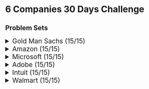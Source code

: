 # 6 Companies 30 Days Challenge

## Problem Sets

<details>
<summary style="font-size: 1.5em">Gold Man Sachs (15/15)</summary>

Sr  | [Problems](./Gold Man Sachs/README.md)                                                                                     | TryIt                                                                                                                  | Status
----|---------------------------------------------------------------------------------------------------------------------------|------------------------------------------------------------------------------------------------------------------------|---------
1   | [Print Anagrams Together](./Gold Man Sachs/Question_1.cpp)                                                     		| [Problem Link](https://practice.geeksforgeeks.org/problems/print-anagrams-together/1/#)                              | ✅
2   | [Overlapping Rectangles](./Gold Man Sachs/Question_2.cpp)                                                   			| [Problem Link](https://practice.geeksforgeeks.org/problems/overlapping-rectangles1924/1/)                            | ✅
3   | [Count the subarrays having product less than k](./Gold Man Sachs/Question_3.cpp)   									| [Problem Link](https://practice.geeksforgeeks.org/problems/count-the-subarrays-having-product-less-than-k1708/1/)    | ✅
4   | [Run Length Encoding](./Gold Man Sachs/Question_4.cpp)                                                             	| [Problem Link](https://practice.geeksforgeeks.org/problems/run-length-encoding/1/)                                   | ✅
5   | [Ugly Number](./Gold Man Sachs/Question_5.cpp)                                                                        | [Problem Link](https://practice.geeksforgeeks.org/problems/ugly-numbers2254/1/)                                      | ✅
6   | [Greatest Common Divisor of Strings](./Gold Man Sachs/Question_6.cpp)                               					| [Problem Link](https://leetcode.com/problems/greatest-common-divisor-of-strings/)                                    | ✅
7   | [Find the position of M-th item](./Gold Man Sachs/Question_7.cpp)                                   					| [Problem Link](https://practice.geeksforgeeks.org/problems/find-the-position-of-m-th-item1723/1#)                    | ✅
8   | [Total Decoding Messages](./Gold Man Sachs/Question_8.cpp)                                                 			| [Problem Link](https://practice.geeksforgeeks.org/problems/total-decoding-messages1235/1/)                           | ✅
9   | [Number following a pattern](./Gold Man Sachs/Question_9.cpp)                                           				| [Problem Link](https://practice.geeksforgeeks.org/problems/number-following-a-pattern3126/1#)                        | ✅
10  | [Max 10 numbers in a list having 10M entries](./Gold Man Sachs/Question_10.cpp)                                  		| [Problem Link](https://practice.geeksforgeeks.org/problems/k-largest-elements3736/1)                                 | ✅
11  | [Find Missing And Repeating](./Gold Man Sachs/Question_11.cpp)                                           				| [Problem Link](https://practice.geeksforgeeks.org/problems/find-missing-and-repeating2512/1/#)                       | ✅
12  | [Squares in N*N Chessboard](./Gold Man Sachs/Question_12.cpp)                                              			| [Problem Link](https://practice.geeksforgeeks.org/problems/squares-in-nn-chessboard1801/1)                           | ✅
13  | [Decode the string](./Gold Man Sachs/Question_13.cpp)                                                             	| [Problem Link](https://practice.geeksforgeeks.org/problems/decode-the-string2444/1)                                  | ✅
14  | [Minimum Size Subarray Sum](./Gold Man Sachs/Question_14.cpp)                                                 		| [Problem Link](https://leetcode.com/problems/minimum-size-subarray-sum/)                                             | ✅
15  | [Array Pair Sum Divisibility Problem](./Gold Man Sachs/Question_15.cpp)                         						| [Problem Link](https://practice.geeksforgeeks.org/problems/array-pair-sum-divisibility-problem3257/1#)               | ✅

</details>

<details>
<summary style="font-size: 1.5em">Amazon (15/15)</summary>

Sr  | [Problems](./Amazon)                                                                                | TryIt                                                                                                                  | Status
----|---------------------------------------------------------------------------------------------------------------|------------------------------------------------------------------------------------------------------------------------|---------
1   | [Maximum Profit](./Amazon/Question_1.cpp)                                                                  		| [Problem Link](https://practice.geeksforgeeks.org/problems/maximum-profit4657/1)                                     | ✅
2   | [Longest Mountain in Array](./Amazon/Question_2.cpp)                                            					| [Problem Link](https://leetcode.com/problems/longest-mountain-in-array/)                                             | ✅
3   | [IPL 2021 - Match Day 2](./Amazon/Question_3.cpp)                                                    				| [Problem Link](https://practice.geeksforgeeks.org/problems/deee0e8cf9910e7219f663c18d6d640ea0b87f87/1/)              | ✅
4   | [Brackets in Matrix Chain Multiplication](./Amazon/Question_4.cpp)                       							| [Problem Link](https://practice.geeksforgeeks.org/problems/brackets-in-matrix-chain-multiplication1024/1/)           | ✅
5   | [Phone directory](./Amazon/Question_5.cpp)                                                                		| [Problem Link](https://practice.geeksforgeeks.org/problems/phone-directory4628/1/)                                   | ✅
6   | [Maximum of all subarrays of size k](./Amazon/Question_6.cpp)                            							| [Problem Link](https://practice.geeksforgeeks.org/problems/maximum-of-all-subarrays-of-size-k3101/1)                 | ✅
7   | [First non-repeating character in a stream](./Amazon/Question_7.cpp)            									| [Problem Link](https://practice.geeksforgeeks.org/problems/first-non-repeating-character-in-a-stream1216/1)          | ✅
8   | [Count ways to N'th Stair(Order does not matter)](./Amazon/Question_8.cpp)   										| [Problem Link](https://practice.geeksforgeeks.org/problems/count-ways-to-nth-stairorder-does-not-matter1322/1/)      | ✅
9   | [Is Sudoku Valid](./Amazon/Question_9.cpp)                                                                		| [Problem Link](https://practice.geeksforgeeks.org/problems/is-sudoku-valid4820/1/)                                   | ✅
10  | [Nuts and Bolts Problem](./Amazon/Question_10.cpp)                                                  				| [Problem Link](https://practice.geeksforgeeks.org/problems/nuts-and-bolts-problem0431/1)                             | ✅
11  | [Serialize and Deserialize a Binary Tree](./Amazon/Question_11.cpp)                								| [Problem Link](https://practice.geeksforgeeks.org/problems/serialize-and-deserialize-a-binary-tree/1)                | ✅
12  | [Column name from a given column number](./Amazon/Question_12.cpp)                  								| [Problem Link](https://practice.geeksforgeeks.org/problems/column-name-from-a-given-column-number4244/1/)            | ✅
13  | [Rotting Oranges](./Amazon/Question_13.cpp)                                                                		| [Problem Link](https://leetcode.com/problems/rotting-oranges/)                                                       | ✅
14  | [Burning Tree](./Amazon/Question_14.cpp)                                                                      	| [Problem Link](https://practice.geeksforgeeks.org/problems/burning-tree/1/)                                          | ✅
15  | [Delete N nodes after M nodes of a linked list](./Amazon/Question_15.cpp)    										| [Problem Link](https://practice.geeksforgeeks.org/problems/delete-n-nodes-after-m-nodes-of-a-linked-list/1/)         | ✅

</details>

<details>
<summary style="font-size: 1.5em">Microsoft (15/15)</summary>

Sr  | [Problems](./Microsoft)                                                                     | TryIt                                                                                                                  | Status
----|-------------------------------------------------------------------------------------------------------|------------------------------------------------------------------------------------------------------------------------|---------
1   | [Minimum sum partition](./Microsoft/Question_1.cpp)                                         				| [Problem Link](https://practice.geeksforgeeks.org/problems/minimum-sum-partition3317/1/)                             | ✅
2   | [Prerequisite Tasks](./Microsoft/Question_2.cpp)                                               			| [Problem Link](https://practice.geeksforgeeks.org/problems/prerequisite-tasks/1/)                                    | ✅
3   | [Rotate by 90 degree](./Microsoft/Question_3.cpp)                                             			| [Problem Link](https://practice.geeksforgeeks.org/problems/rotate-by-90-degree0356/1/)                               | ✅
4   | [Spirally traversing a matrix](./Microsoft/Question_4.cpp)                           						| [Problem Link](https://practice.geeksforgeeks.org/problems/spirally-traversing-a-matrix-1587115621/1/)               | ✅
5   | [Stock span problem](./Microsoft/Question_5.cpp)                                               			| [Problem Link](https://practice.geeksforgeeks.org/problems/stock-span-problem-1587115621/1)                          | ✅
6   | [Possible Words From Phone Digits](./Microsoft/Question_6.cpp)                   							| [Problem Link](https://practice.geeksforgeeks.org/problems/possible-words-from-phone-digits-1587115620/1/)           | ✅
7   | [Unit Area of largest region of 1's](./Microsoft/Question_7.cpp)                  						| [Problem Link](https://practice.geeksforgeeks.org/problems/length-of-largest-region-of-1s-1587115620/1/)             | ✅
8   | [Connect Nodes at Same Level](./Microsoft/Question_8.cpp)                             					| [Problem Link](https://practice.geeksforgeeks.org/problems/connect-nodes-at-same-level/1/)                           | ✅
9   | [Count Number of SubTrees having given Sum](./Microsoft/Question_9.cpp) 									| [Problem Link](https://practice.geeksforgeeks.org/problems/count-number-of-subtrees-having-given-sum/1/)             | ✅
10  | [Stickler Thief](./Microsoft/Question_10.cpp)                                                       		| [Problem Link](https://practice.geeksforgeeks.org/problems/stickler-theif-1587115621/1/)                             | ✅
11  | [Generate Binary Numbers](./Microsoft/Question_11.cpp)                                     				| [Problem Link](https://practice.geeksforgeeks.org/problems/generate-binary-numbers-1587115620/1/)                    | ✅
12  | [Find All Four Sum Numbers](./Microsoft/Question_12.cpp)                                 					| [Problem Link](https://practice.geeksforgeeks.org/problems/find-all-four-sum-numbers1732/1)                          | ✅
13  | [Bridge edge in a graph](./Microsoft/Question_13.cpp)                                         			| [Problem Link](https://practice.geeksforgeeks.org/problems/bridge-edge-in-graph/1)                                   | ✅
14  | [Minimum steps to destination](./Microsoft/Question_14.cpp)                           					| [Problem Link](https://practice.geeksforgeeks.org/problems/minimum-number-of-steps-to-reach-a-given-number5234/1/)   | ✅
15  | [Alien Dictionary](./Microsoft/Question_15.cpp)                                                   		| [Problem Link](https://practice.geeksforgeeks.org/problems/alien-dictionary/1/)                                      | ✅

</details>


</details>

<details>
<summary style="font-size: 1.5em">Adobe (15/15)</summary>

Sr  | [Problems](./Adobe)                                                                     									| TryIt                                                                                                                  							| Status
----|---------------------------------------------------------------------------------------------------------------------------------------|---------------------------------------------------------------------------------------------------------------------------------------------------|---------
1   | [Find a continuous sub-array which adds to a given number S](./Adobe/Question_1.cpp)                                         				| [Problem Link](https://practice.geeksforgeeks.org/problems/subarray-with-given-sum-1587115621/1)                             						| ✅
2   | [Find the length of the Longest Arithmetic Progression (LLAP) in it](./Adobe/Question_2.cpp)                                              | [Problem Link](https://practice.geeksforgeeks.org/problems/longest-arithmetic-progression1019/1/)                                   				| ✅
3   | [Number of distinct Words with k maximum contiguous vowels](./Adobe/Question_3.cpp)                                             			| [Problem Link](https://practice.geeksforgeeks.org/problems/7b9d245852bd8caf8a27d6d3961429f0a2b245f1/1/)                               			| ✅
4   | [Partition Equal Subset Sum](./Adobe/Question_4.cpp)                           															| [Problem Link](https://practice.geeksforgeeks.org/problems/subset-sum-problem2014/1)               												| ✅
5   | [Total number of ways n can be expressed as sum of xth power of unique natural numbers](./Adobe/Question_5.cpp)                           | [Problem Link](https://practice.geeksforgeeks.org/problems/express-as-sum-of-power-of-natural-numbers5647/1)                         				| ✅
6   | [Possible Words From Phone DigitsGenerate all combinations of well-formed(balanced) parentheses.](./Adobe/Question_6.cpp)                 | [Problem Link](https://practice.geeksforgeeks.org/problems/generate-all-possible-parentheses/1/)           										| ✅
7   | [Pots of Gold Game](./Adobe/Question_7.cpp)                  																				| [Problem Link](https://practice.geeksforgeeks.org/problems/pots-of-gold-game/1/)             														| ✅
8   | [ATOI](./Adobe/Question_8.cpp)                             																				| [Problem Link](https://practice.geeksforgeeks.org/problems/implement-atoi/1/)                           											| ✅
9   | [Smallest palindromic number greater than N using the same set of digits as in N.](./Adobe/Question_9.cpp) 								| [Problem Link](https://practice.geeksforgeeks.org/problems/next-higher-palindromic-number-using-the-same-set-of-digits5859/1/)             		| ✅
10  | [Elections](./Adobe/Question_10.cpp)                                                       												| [Problem Link](https://practice.geeksforgeeks.org/problems/winner-of-an-election-where-votes-are-represented-as-candidate-names-1587115621/1/)    | ✅
11  | [String Amendment](./Adobe/Question_11.cpp)                                     															| [Problem Link](https://practice.geeksforgeeks.org/problems/amend-the-sentence3235/1)                    											| ✅
12  | [Leaders in Array](./Adobe/Question_12.cpp)                                 																| [Problem Link](https://practice.geeksforgeeks.org/problems/leaders-in-an-array-1587115620/1/)                          							| ✅
13  | [Minimum operations to convert array A to B ](./Adobe/Question_13.cpp)                                         							| [Problem Link](https://practice.geeksforgeeks.org/problems/minimum-insertions-to-make-two-arrays-equal/1/)                                   		| ✅
14  | [Smallest range in K lists](./Adobe/Question_14.cpp)                           															| [Problem Link](https://practice.geeksforgeeks.org/problems/find-smallest-range-containing-elements-from-k-lists/1/)   							| ✅
15  | [Given two library versions of an executable: for example, “10.1.1.3” and “10.1.1.9” or “10” and “10.1”. Find out which one is more recent? Strings can be empty also.](./Adobe/Question_15.cpp)        																						| ✅

</details>

<details>
<summary style="font-size: 1.5em">Intuit (15/15)</summary>

Sr  | [Problems](./Intuit)                                                                     						| TryIt                                                                                                                  				| Status
----|---------------------------------------------------------------------------------------------------------------|---------------------------------------------------------------------------------------------------------------------------------------|---------
1   | [Partition a set into two subsets such that the difference of subset sums is minimum](./Intuit/Question_1.cpp)    | [Problem Link](https://www.geeksforgeeks.org/partition-a-set-into-two-subsets-such-that-the-difference-of-subset-sums-is-minimum/)    | ✅
2   | [Word Search](./Intuit/Question_2.cpp)                                              								| [Problem Link](https://practice.geeksforgeeks.org/problems/word-search/1/)                                   							| ✅
3   | [Find missing number in String](./Intuit/Question_3.cpp)                                             				| [Problem Link](https://practice.geeksforgeeks.org/problems/find-the-missing-no-in-string/1/)                               			| ✅
4   | [Largest Number in K-Swaps](./Intuit/Question_4.cpp)                           									| [Problem Link](https://practice.geeksforgeeks.org/problems/largest-number-in-k-swaps-1587115620/1)               						| ✅
5   | [Split Array Largest Sum](./Question_5.cpp)                           										| [Problem Link](https://leetcode.com/problems/split-array-largest-sum/)                         										| ✅
6   | [Find in Mountain Array](./Question_6.cpp)                 												| [Problem Link](https://leetcode.com/problems/find-in-mountain-array)           														| ✅
7   | [Capacity to ship packages within d days](./Intuit/Question_7.cpp)                  								| [Problem Link](https://leetcode.com/problems/capacity-to-ship-packages-within-d-days)             									| ✅
8   | [Number of boomerangs](./Intuit/Question_8.cpp)                             										| [Problem Link](https://leetcode.com/problems/number-of-boomerangs/)                           										| ✅
9   | [Pacific Atlantic Water Flow](./Intuit/Question_9.cpp) 															| [Problem Link](https://leetcode.com/problems/pacific-atlantic-water-flow/)             												| ✅
10  | [Number of Provinces](./Intuit/Question_10.cpp)                                                       			| [Problem Link](https://leetcode.com/problems/number-of-provinces/)    																| ✅
11  | [Construct Quad tree](./Intuit/Question_11.cpp)                                     								| [Problem Link](https://leetcode.com/problems/construct-quad-tree/)                    												| ✅
12  | [Course Schedule II](./Intuit/Question_12.cpp)                                 									| [Problem Link](https://leetcode.com/problems/course-schedule-ii/)                          											| ✅
13  | [Minimum swaps to arrange a binary grid](./Intuit/Question_13.cpp)                                         		| [Problem Link](https://leetcode.com/problems/minimum-swaps-to-arrange-a-binary-grid)                                   				| ✅
14  | [As far from land as possible](./Intuit/Question_14.cpp)                           								| [Problem Link](https://leetcode.com/problems/as-far-from-land-as-possible/)   														| ✅
15  | [Koko eating bananas](./Intuit/Question_15.cpp)        															| [Problem link](https://leetcode.com/problems/koko-eating-bananas/)   																	| ✅

</details>

<details>
<summary style="font-size: 1.5em">Walmart (15/15)</summary>

Sr  | [Problems](./Walmart)                                                                                | TryIt                                                                                                                  | Status
----|---------------------------------------------------------------------------------------------------------------|------------------------------------------------------------------------------------------------------------------------|---------
1   | [Path with Maximum Probability](./Walmart/Question_1.cpp)                                                                  		| [Problem Link](https://leetcode.com/problems/path-with-maximum-probability/)                                     | ✅
2   | [Stone Game](./Walmart/Question_2.cpp)                                            					| [Problem Link](https://leetcode.com/problems/stone-game)                                             | ✅
3   | [Remove colored pieces if both neighbors are the same color](./Walmart/Question_3.cpp)                                                    				| [Problem Link](https://leetcode.com/problems/remove-colored-pieces-if-both-neighbors-are-the-same-color)              | ✅
4   | [Number of Unique Paths](./Walmart/Question_4.cpp)                       							| [Problem Link](https://practice.geeksforgeeks.org/problems/number-of-unique-paths5339/1/)           | ✅
5   | [Transform to Sum Tree](./Walmart/Question_5.cpp)                                                                		| [Problem Link](https://practice.geeksforgeeks.org/problems/transform-to-sum-tree/1/)                                   | ✅
6   | [Maximum of all subarrays of size kPower of Numbers](./Walmart/Question_6.cpp)                            							| [Problem Link](https://practice.geeksforgeeks.org/problems/power-of-numbers-1587115620/1/)                 | ✅
7   | [Sorted subsequence of size 3](./Walmart/Question_7.cpp)            									| [Problem Link](https://practice.geeksforgeeks.org/problems/sorted-subsequence-of-size-3/1/)          | ✅
8   | [Maximum height-tree](./Walmart/Question_8.cpp)   										| [Problem Link](https://practice.geeksforgeeks.org/problems/maximum-height-tree4803/1/)      | ✅
9   | [Guess number higher or lower](./Walmart/Question_9.cpp)                                                                		| [Problem Link](https://leetcode.com/problems/guess-number-higher-or-lower-ii)                                   | ✅
10  | [Generate random point in a circle](./Walmart/Question_10.cpp)                                                  				| [Problem Link](https://leetcode.com/problems/generate-random-point-in-a-circle)                             | ✅
11  | [Maximum Performance of a Team](./Walmart/Question_11.cpp)                								| [Problem Link](https://leetcode.com/problems/maximum-performance-of-a-team/)                | ✅
12  | [Find array given subset sums](./Walmart/Question_12.cpp)                  								| [Problem Link](https://leetcode.com/problems/find-array-given-subset-sums)            | ✅
13  | [Find the Kth Largest Integer in the Array](./Walmart/Question_13.cpp)                                                                		| [Problem Link](https://leetcode.com/problems/kth-largest-element-in-an-array/)                                                       | ✅
14  | [Largest number in K swaps](./Walmart/Question_14.cpp)                                                                      	| [Problem Link](https://practice.geeksforgeeks.org/problems/largest-number-in-k-swaps-1587115620/1/)                                          | ✅
15  | [Divide two Integer](./Walmart/Question_15.cpp)    										| [Problem Link](https://leetcode.com/problems/divide-two-integers/)         | ✅

</details>






